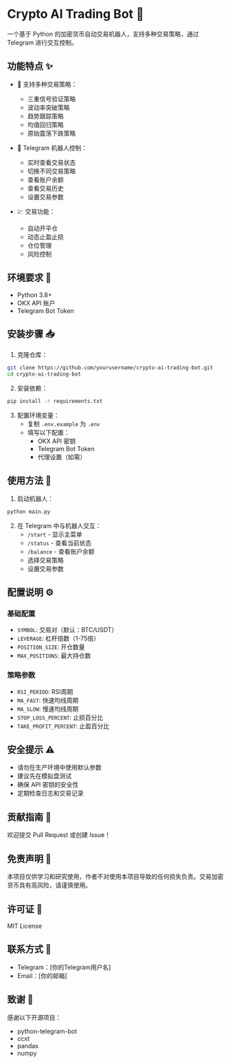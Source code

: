 # Crypto AI Trading Bot 🤖

一个基于 Python 的加密货币自动交易机器人，支持多种交易策略，通过 Telegram 进行交互控制。

## 功能特点 ✨

- 🔄 支持多种交易策略：
  - 三重信号验证策略
  - 波动率突破策略
  - 趋势跟踪策略
  - 均值回归策略
  - 原始震荡下跌策略

- 📱 Telegram 机器人控制：
  - 实时查看交易状态
  - 切换不同交易策略
  - 查看账户余额
  - 查看交易历史
  - 设置交易参数

- 💹 交易功能：
  - 自动开平仓
  - 动态止盈止损
  - 仓位管理
  - 风险控制

## 环境要求 🔧

- Python 3.8+
- OKX API 账户
- Telegram Bot Token

## 安装步骤 📥

1. 克隆仓库：
```bash
git clone https://github.com/yourusername/crypto-ai-trading-bot.git
cd crypto-ai-trading-bot
```

2. 安装依赖：
```bash
pip install -r requirements.txt
```

3. 配置环境变量：
   - 复制 `.env.example` 为 `.env`
   - 填写以下配置：
     - OKX API 密钥
     - Telegram Bot Token
     - 代理设置（如需）

## 使用方法 🚀

1. 启动机器人：
```bash
python main.py
```

2. 在 Telegram 中与机器人交互：
   - `/start` - 显示主菜单
   - `/status` - 查看当前状态
   - `/balance` - 查看账户余额
   - 选择交易策略
   - 设置交易参数

## 配置说明 ⚙️

### 基础配置

- `SYMBOL`: 交易对（默认：BTC/USDT）
- `LEVERAGE`: 杠杆倍数（1-75倍）
- `POSITION_SIZE`: 开仓数量
- `MAX_POSITIONS`: 最大持仓数

### 策略参数

- `RSI_PERIOD`: RSI周期
- `MA_FAST`: 快速均线周期
- `MA_SLOW`: 慢速均线周期
- `STOP_LOSS_PERCENT`: 止损百分比
- `TAKE_PROFIT_PERCENT`: 止盈百分比

## 安全提示 ⚠️

- 请勿在生产环境中使用默认参数
- 建议先在模拟盘测试
- 确保 API 密钥的安全性
- 定期检查日志和交易记录

## 贡献指南 🤝

欢迎提交 Pull Request 或创建 Issue！

## 免责声明 📢

本项目仅供学习和研究使用，作者不对使用本项目导致的任何损失负责。交易加密货币具有高风险，请谨慎使用。

## 许可证 📄

MIT License

## 联系方式 📧

- Telegram：[你的Telegram用户名]
- Email：[你的邮箱]

## 致谢 🙏

感谢以下开源项目：
- python-telegram-bot
- ccxt
- pandas
- numpy